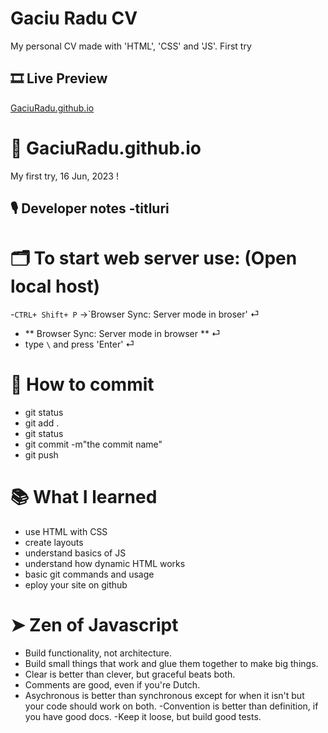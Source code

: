 # Gaciu Radu CV

My personal CV made with 'HTML', 'CSS' and 'JS'.
First try

## 🎞 Live Preview

[GaciuRadu.github.io](https://gaciuradu.github.io/)

# 🔑 GaciuRadu.github.io

My first try, 16 Jun, 2023
!

## 🎙️ Developer notes -titluri

# 🗂️ To start web server use: (Open local host)

-`CTRL+ Shift+ P` ->`Browser Sync: Server mode in broser' ⏎

- ** Browser Sync: Server mode in browser ** ⏎
- type `\` and press 'Enter' ⏎

# 💾 How to commit

- git status
- git add .
- git status
- git commit -m"the commit name"
- git push

# 📚 What I learned

- use HTML with CSS
- create layouts
- understand basics of JS
- understand how dynamic HTML works
- basic git commands and usage
- eploy your site on github

# ➤ Zen of Javascript

- Build functionality, not architecture.
- Build small things that work
  and glue them together to make big things.
- Clear is better than clever,
  but graceful beats both.
- Comments are good, even if you're Dutch.
- Asychronous is better than synchronous
  except for when it isn't
  but your code should work on both.
  -Convention is better than definition,
  if you have good docs.
  -Keep it loose, but build good tests.
